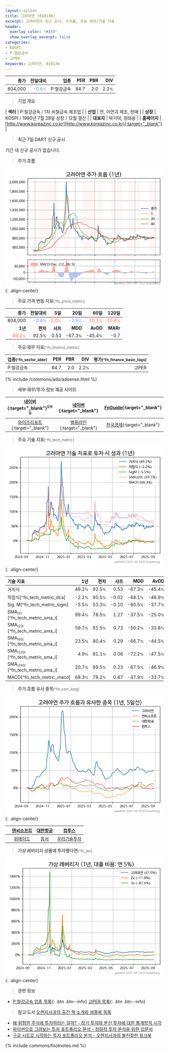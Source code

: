 ```yaml
---
layout: splash
title: 고려아연 (010130)
excerpt: 고려아연의 최근 공시, 수익률, 주요 재무/기술 지표
header:
  overlay_color: "#333"
  show_overlay_excerpt: false
categories:
- KOSPI
- P:철강금속
- 고PER
keywords: 고려아연, 010130
---
```


| **종가** | **전일대비** | **업종** | **PER** | **PBR** | **DIV** |
| -------: | -----------: | -------: | ------: | ------: | ------: |
| 804,000 | <span style="color: cornflowerblue">-0.6<small>%</small></span> | P:철강금속 | 84.7 | 2.0 | 2.2<small>%</small> |

<!-- more -->


> **기업 개요**<a id="company"></a>

| <span style="white-space:nowrap;">**섹터**</span> | P:철강금속 / 1차 비철금속 제조업 |
| <span style="white-space:nowrap;">**산업**</span> | 연, 아연괴 제조, 판매 |
| <span style="white-space:nowrap;">**상장**</span> | KOSPI / 1990년 7월 28일 상장 / 12월 결산 |
| <span style="white-space:nowrap;">**대표자**</span> | 박기덕, 정태웅 |
| <span style="white-space:nowrap;">**홈페이지**</span> | [http://www.koreazinc.co.kr](http://www.koreazinc.co.kr){:target="_blank"} |


> **최근 7일 DART 신규 공시**<a id="dart"></a>

기간 내 신규 공시가 없습니다.


> **주가 흐름**<a id="price"></a>

![010130](/stock/images/010130.png){: .align-center}


> **주요 가격 변동 지표**<small>[^fn_price_metric]</small>

| **종가** | **전일대비** | **5일** | **20일** | **60일** | **120일** |
| -------: | -----------: | ------: | -------: | -------: | --------: |
| 804,000 | <span style="color: cornflowerblue">-0.6<small>%</small></span> | <span style="color: tomato">2.0<small>%</small></span> | <span style="color: cornflowerblue">-3.5<small>%</small></span> | <span style="color: tomato">10.1<small>%</small></span> | <span style="color: tomato">10.6<small>%</small></span> |
| **1년** | **편차** | **샤프** | **MDD** | **AvDD** | **MARr** |
| <span style="color: tomato">49.2<small>%</small></span> | 92.5<small>%</small> | 0.53 | -67.3<small>%</small> | -45.4<small>%</small> | -0.7 |


> **주요 재무 지표**<small>[^fn_finance_metric]</small>

| **업종**<small>[^fn_sector_abbr]</small> | **PER** | **PBR** | **DIV** | **평가**<small>[^fn_finance_basic_tags]</small> |
| :--------------------------------------- | ------: | ------: | ------: | ----------------------------------------------: |
| P:철강금속 | 84.7 | 2.0 | 2.2<small>%</small> | 고PER |



{% include /commons/ads/adsense.html %}

> **세부 재무/투자 정보 제공 사이트**

| [네이버](https://m.stock.naver.com/domestic/stock/010130/finance/summary){:target="_blank"}<sup><small>모바일</small></sup> | [네이버](https://finance.naver.com/item/coinfo.naver?code=010130){:target="_blank"} | [FnGuide](https://comp.fnguide.com/SVO2/ASP/SVD_Invest.asp?gicode=A010130&MenuYn=Y){:target="_blank"} |
| :---: | :---: | :---: |
| [와이즈리포트](https://comp.wisereport.co.kr/company/c1040001.aspx?cmp_cd=010130){:target="_blank"} | [밸류라인](https://www.valueline.co.kr/finance/summary/010130){:target="_blank"} | [한국경제](https://markets.hankyung.com/stock/010130/financial-summary){:target="_blank"} |


> **주요 기술 지표**<small>[^fn_tech_metric]</small>


![010130](/stock/images/010130_tech.png){: .align-center}

| **기술 지표** | **1년** | **편차** | **샤프** | **MDD** | **AvDD** |
| :------------ | ------: | -----------: | -------: | ------: | -------: |
| 거치식 | 49.2<small>%</small> | 92.5<small>%</small> | 0.53 | -67.3<small>%</small> | -45.4<small>%</small> |
| 적립식[^fn_tech_metric_dca] | -2.2<small>%</small> | 90.5<small>%</small> | -0.02 | -68.1<small>%</small> | -46.9<small>%</small> |
| Sig. M[^fn_tech_metric_sigm] | -5.5<small>%</small> | 53.3<small>%</small> | -0.10 | -60.5<small>%</small> | -37.7<small>%</small> |
| SMA<small><sub>(5)</sub></small>[^fn_tech_metric_sma_i] | 99.4<small>%</small> | 78.5<small>%</small> | 1.27 | -37.5<small>%</small> | -25.0<small>%</small> |
| SMA<small><sub>(20)</sub></small>[^fn_tech_metric_sma_i] | 59.7<small>%</small> | 81.5<small>%</small> | 0.73 | -50.2<small>%</small> | -33.8<small>%</small> |
| SMA<small><sub>(60)</sub></small>[^fn_tech_metric_sma_i] | 23.5<small>%</small> | 80.4<small>%</small> | 0.29 | -66.7<small>%</small> | -44.5<small>%</small> |
| SMA<small><sub>(120)</sub></small>[^fn_tech_metric_sma_i] | 4.9<small>%</small> | 81.1<small>%</small> | 0.06 | -72.2<small>%</small> | -47.5<small>%</small> |
| SMA<small><sub>(240)</sub></small>[^fn_tech_metric_sma_i] | 20.7<small>%</small> | 89.5<small>%</small> | 0.23 | -67.5<small>%</small> | -46.9<small>%</small> |
| MACD[^fn_tech_metric_macd] | 68.3<small>%</small> | 78.2<small>%</small> | 0.87 | -47.9<small>%</small> | -33.7<small>%</small> |


> **주가 흐름 유사 종목**<a id="corr"></a><small>[^fn_corr_long]</small>

![010130](/stock/images/010130_corr.png){: .align-center}

|       | [엔씨소프트](/036570/) | [대한항공](/003490/) | [컴투스](/078340/) |
| :---: | :------------------------------------: | :------------------------------------: | :------------------------------------: |
|       | [위메이드](/112040/) | [동서](/026960/) | [우리기술투자](/041190/) |


> **가상 레버리지 상품에 투자했다면**<a id="2x"></a><small>[^fn_lev]</small>

![010130](/stock/images/010130_2x.png){: .align-center}


> **관련 정보**

- [P:철강금속 업종 목록](/stats/sector/kospi_업종_철강금속_종목/){: .btn .btn--info} [고PER 목록](/fn/fn_high_per/){: .btn .btn--info}

> **참고 도서** [오렌지사과의 출간 책 소개와 샘플북 목록](https://kongdori.tistory.com/691)

- [왜 위험한 주식에 투자하라는 걸까? - 장기 투자와 분산 투자에 대한 통계학적 시각](https://kongdori.tistory.com/421)
- [파이썬으로 그려보는 투자 포트폴리오 분석  - 정량적 투자 분석을 위한 입문서](https://kongdori.tistory.com/643)
- [구글 시트로 시작하는 투자 포트폴리오 분석 - 오렌지사과의 불친절한 워크북](https://kongdori.tistory.com/449)


{% include commons/footnotes.md %}